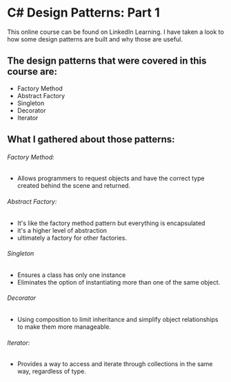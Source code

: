 # C# Design Patterns: Part 1

This online course can be found on LinkedIn Learning.
I have taken a look to how some design patterns are built and why those are useful.

## The design patterns that were covered in this course are:
- Factory Method
- Abstract Factory
- Singleton
- Decorator
- Iterator

## What I gathered about those patterns:

###### Factory Method:
- Allows programmers to request objects and have the correct type created behind the scene and returned.
###### Abstract Factory:
- It's like the factory method pattern but everything is encapsulated 
- it's a higher level of abstraction
- ultimately a factory for other factories.
###### Singleton
- Ensures a class has only one instance
- Eliminates the option of instantiating more than one of the same object.
###### Decorator
- Using composition to limit inheritance and simplify object relationships to make them more manageable.
###### Iterator:
- Provides a way to access and iterate through collections in the same way, regardless of type.
